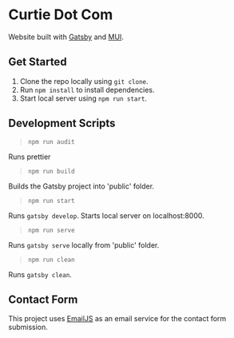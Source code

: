 # Curtie Dot Com
Website built with [Gatsby](https://www.gatsbyjs.com/docs/tutorial/getting-started/part-0/#gatsby-cli) and [MUI](https://mui.com/).

## Get Started
1. Clone the repo locally using `git clone`.
2. Run `npm install` to install dependencies.
3. Start local server using `npm run start`.

## Development Scripts

> `npm run audit`

Runs prettier

> `npm run build`

Builds the Gatsby project into 'public' folder.

> `npm run start`

Runs `gatsby develop`. Starts local server on localhost:8000.

> `npm run serve`

Runs `gatsby serve` locally from 'public' folder.

> `npm run clean`

Runs `gatsby clean`.

## Contact Form
This project uses [EmailJS](https://www.emailjs.com/) as an email service for the contact form submission.